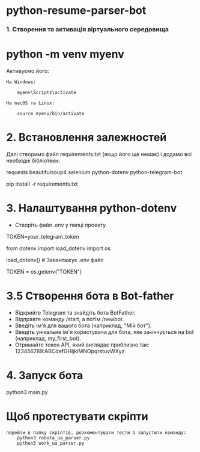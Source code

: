 # python-resume-parser-bot

### 1. Створення та активація віртуального середовища

# python -m venv myenv

Активуємо його:

    На Windows:

        myenv\Scripts\activate

    На macOS та Linux:

        source myenv/bin/activate

# 2. Встановлення залежностей

Далі створимо файл requirements.txt (якщо його ще немає) і додамо всі необхідні бібліотеки:

requests
beautifulsoup4
selenium
python-dotenv
python-telegram-bot

pip install -r requirements.txt

# 3. Налаштування python-dotenv

- Створіть файл .env у папці проекту.

TOKEN=your_telegram_token

from dotenv import load_dotenv
import os

load_dotenv() # Завантажує .env файл

TOKEN = os.getenv("TOKEN")

# 3.5 Створення бота в Bot-father

- Відкрийте Telegram та знайдіть бота BotFather.
- Відправте команду /start, а потім /newbot.
- Введіть ім'я для вашого бота (наприклад, "Мій бот").
- Введіть унікальне ім'я користувача для бота, яке закінчується на bot (наприклад, my_first_bot).
- Отримайте токен API, який виглядає приблизно так: 123456789:ABCdefGHIjklMNOpqrstuvWXyz
 
# 4. Запуск бота

python3 main.py

# Щоб протестувати скріпти

    перейти в папку скріптів, розкоментувати тести і запустити команду:
        python3 robota_ua_parser.py
        python3 work_ua_parser.py
